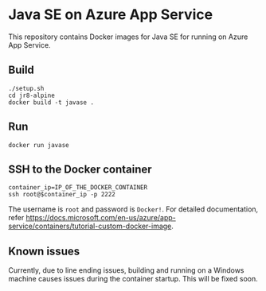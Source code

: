 # Java SE on Azure App Service

This repository contains Docker images for Java SE for running on Azure App Service.

## Build
```
./setup.sh
cd jr8-alpine
docker build -t javase .
```

## Run

```
docker run javase
```

## SSH to the Docker container

```
container_ip=IP_OF_THE_DOCKER_CONTAINER
ssh root@$container_ip -p 2222
```

The username is `root` and password is `Docker!`. For detailed documentation, refer https://docs.microsoft.com/en-us/azure/app-service/containers/tutorial-custom-docker-image.

## Known issues
Currently, due to line ending issues, building and running on a Windows machine causes issues during the container startup. This will be fixed soon.